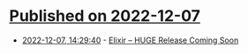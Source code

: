 # [Published on 2022-12-07](index.md)

* [2022-12-07, 14:29:40](https://news.ycombinator.com/item?id=33894688) - [Elixir – HUGE Release Coming Soon](https://genserver.social/notice/AQIfjB7SQcuEwPGEAC)
